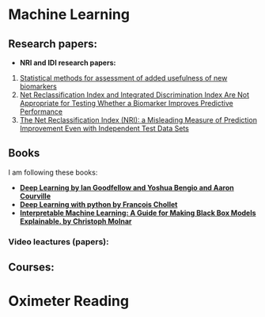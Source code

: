 
# Machine Learning
## Research papers:
- **NRI and IDI research papers:**
1. [Statistical methods for assessment of added usefulness of new biomarkers](https://www.ncbi.nlm.nih.gov/pmc/articles/PMC3155999/)
2. [Net Reclassification Index and Integrated Discrimination Index Are Not Appropriate for Testing Whether a Biomarker Improves Predictive Performance](https://www.ncbi.nlm.nih.gov/pmc/articles/PMC5837334/)
3. [The Net Reclassification Index (NRI): a Misleading Measure of Prediction Improvement Even with Independent Test Data Sets](https://www.ncbi.nlm.nih.gov/pmc/articles/PMC4615606/)

## Books
I am following these books:
- **[Deep Learning by Ian Goodfellow and Yoshua Bengio and Aaron Courville](https://www.deeplearningbook.org)**
- **[Deep Learning with python by François Chollet](http://faculty.neu.edu.cn/yury/AAI/Textbook/Deep%20Learning%20with%20Python.pdf)**
- **[Interpretable Machine Learning: A Guide for Making Black Box Models Explainable. by Christoph Molnar](https://christophm.github.io/interpretable-ml-book/?fbclid=IwAR1XwG2egLelLlbJHdIlKFXZ44ujb2ODU6X1wzJ_tY543ZC9k-rAuhl0XKo)**

### Video leactures (papers):
## Courses:
# Oximeter Reading
